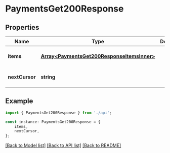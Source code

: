 # PaymentsGet200Response


## Properties

Name | Type | Description | Notes
------------ | ------------- | ------------- | -------------
**items** | [**Array&lt;PaymentsGet200ResponseItemsInner&gt;**](PaymentsGet200ResponseItemsInner.md) |  | [optional] [default to undefined]
**nextCursor** | **string** |  | [optional] [default to undefined]

## Example

```typescript
import { PaymentsGet200Response } from './api';

const instance: PaymentsGet200Response = {
    items,
    nextCursor,
};
```

[[Back to Model list]](../README.md#documentation-for-models) [[Back to API list]](../README.md#documentation-for-api-endpoints) [[Back to README]](../README.md)

